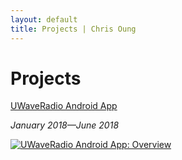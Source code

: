 ```yaml
---
layout: default
title: Projects | Chris Oung
---
```

# Projects

[UWaveRadio Android App](https://chrisoung1.github.io/uwave-radio-website/)

_January 2018—June 2018_

[![UWaveRadio Android App: Overview](https://github.com/chrisoung1/uwave-radio/blob/master/assets/img/uwave-website.png?raw=true)](https://chrisoung1.github.io/uwave-radio/)
